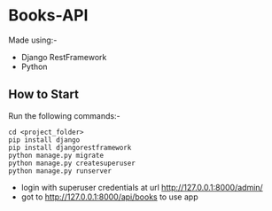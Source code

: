 # Books-API

Made using:-
  - Django RestFramework
  - Python

## How to Start

Run the following commands:-
```
cd <project_folder>
pip install django
pip install djangorestframework
python manage.py migrate
python manage.py createsuperuser
python manage.py runserver
```
- login with superuser credentials at url http://127.0.0.1:8000/admin/
- got to http://127.0.0.1:8000/api/books to use app
